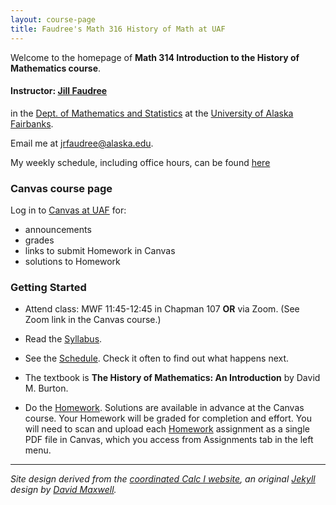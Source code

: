 ```yaml
---
layout: course-page
title: Faudree's Math 316 History of Math at UAF
---
```


Welcome to the homepage of **Math 314 Introduction to the History of Mathematics course**.

[comment]: <> ( <span style="color:red">**This Page is UNDER CONSTRUCTION for SPRING 2025**</span>)

#### Instructor:  [Jill Faudree](http://jrfaudree.github.io/)

in the [Dept. of Mathematics and Statistics](http://www.uaf.edu/dms/) at the [University of Alaska Fairbanks](http://www.uaf.edu/).

Email me at [jrfaudree@alaska.edu](mailto:jrfaudree@alaska.edu).  

My weekly schedule, including office hours, can be found [here](https://docs.google.com/spreadsheets/d/1Ynzc0a02NC83wnWS02dO5yT99rEbq3G49XDM9BmzsU8/edit?usp=sharing)

### Canvas course page

Log in to [Canvas at UAF](https://canvas.alaska.edu/courses/24165) for:

  * announcements
  * grades
  * links to submit Homework in Canvas
  * solutions to Homework

### Getting Started

* Attend class: MWF 11:45-12:45 in Chapman 107 **OR** via Zoom. (See Zoom link in the Canvas course.)

* Read the [Syllabus](assets/general/M316S25_syllabus.pdf).

* See the [Schedule](https://docs.google.com/spreadsheets/d/e/2PACX-1vRSXy8PBXnJpR7xxhggG7TRmXVr_T20drE4qSHNJthFCJuujuz7XPa606VCXAP73R40e4WRB37YEvSI/pubhtml?gid=1103770719&single=true).  Check it often to find out what happens next.

* The textbook is **The History of Mathematics: An Introduction** by David M. Burton.

* Do the [Homework](homework.html).  Solutions are available in advance at the Canvas course. Your Homework will be graded for completion and effort.  You will need to scan and upload each [Homework](homework.html) assignment as a single PDF file in Canvas, which you access from Assignments tab in the left menu.


---
_Site design derived from the [coordinated Calc I website](https://uaf-math251.github.io/), an original [Jekyll](https://jekyllrb.com/) design by [David Maxwell](https://damaxwell.github.io/)._


